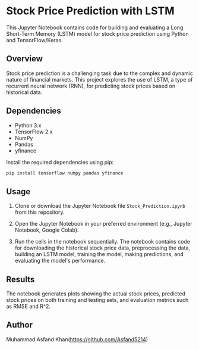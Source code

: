 # Stock Price Prediction with LSTM

This Jupyter Notebook contains code for building and evaluating a Long Short-Term Memory (LSTM) model for stock price prediction using Python and TensorFlow/Keras.

## Overview

Stock price prediction is a challenging task due to the complex and dynamic nature of financial markets. This project explores the use of LSTM, a type of recurrent neural network (RNN), for predicting stock prices based on historical data.

## Dependencies

- Python 3.x
- TensorFlow 2.x
- NumPy
- Pandas
- yfinance

Install the required dependencies using pip:

```bash
pip install tensorflow numpy pandas yfinance
```

## Usage

1. Clone or download the Jupyter Notebook file `Stock_Prediction.ipynb` from this repository.

2. Open the Jupyter Notebook in your preferred environment (e.g., Jupyter Notebook, Google Colab).

3. Run the cells in the notebook sequentially. The notebook contains code for downloading the historical stock price data, preprocessing the data, building an LSTM model, training the model, making predictions, and evaluating the model's performance.

## Results

The notebook generates plots showing the actual stock prices, predicted stock prices on both training and testing sets, and evaluation metrics such as RMSE and R^2.

## Author

Muhammad Asfand Khan(https://github.com/Asfand5214)
